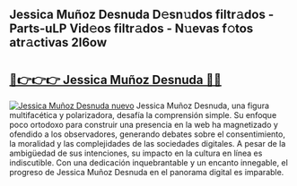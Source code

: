 ## Jessica Muñoz Desnuda D𝚎sn𝚞dos filtr𝚊dos - Parts-uLP Vid𝚎os filtr𝚊dos - N𝚞evas f𝚘tos atr𝚊ctivas 2I6ow

# <h2><a href="http://mb74yq.tromn.icu/?c=Jessica+Mu%c3%b1oz+Desnuda">🔗👉👉👉 Jessica Muñoz Desnuda 🔗🔗</a></h2>

[![Jessica Muñoz Desnuda nuevo](https://i.imgur.com/pEAQMta.gif)](http://mb74yq.tromn.icu/?c=Jessica+Mu%c3%b1oz+Desnuda)
Jessica Muñoz Desnuda, una figura multifacética y polarizadora, desafía la comprensión simple. Su enfoque poco ortodoxo para construir una presencia en la web ha magnetizado y ofendido a los observadores, generando debates sobre el consentimiento, la moralidad y las complejidades de las sociedades digitales. A pesar de la ambigüedad de sus intenciones, su impacto en la cultura en línea es indiscutible. Con una dedicación inquebrantable y un encanto innegable, el progreso de Jessica Muñoz Desnuda en el panorama digital es imparable.
